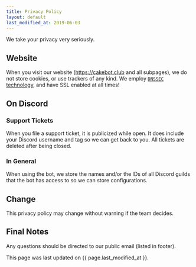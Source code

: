 ```yaml
---
title: Privacy Policy
layout: default
last_modified_at: 2019-06-03
---
```


We take your privacy very seriously.

## Website

When you visit our website (https://cakebot.club and all subpages), we do not store cookies, or use trackers of any kind.
We employ [`DNSSEC` technology](https://www.icann.org/resources/pages/dnssec-what-is-it-why-important-2019-03-05-en), and have SSL enabled at all times!

## On Discord

### Support Tickets

When you file a support ticket, it is publicized while open. It does include your Discord username and tag so we can get back to you.
All tickets are deleted after being closed.

### In General

When using the bot, we store the names and/or the IDs of all Discord guilds that the bot has access to so we can store configurations.

## Change

This privacy policy may change without warning if the team decides.

## Final Notes

Any questions should be directed to our public email (listed in footer).

This page was last updated on {{ page.last_modified_at }}.

